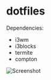 # dotfiles
Dependencies: 
* i3wm 
* i3blocks 
* termite
* compton

![Screenshot](http://i.imgur.com/mQSGQQd.png)